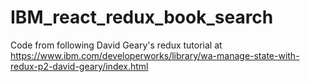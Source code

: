 # IBM_react_redux_book_search
Code from following David Geary's redux tutorial at https://www.ibm.com/developerworks/library/wa-manage-state-with-redux-p2-david-geary/index.html
